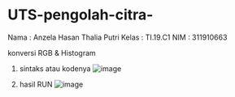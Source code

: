 # UTS-pengolah-citra-
Nama  : Anzela Hasan Thalia Putri
Kelas : TI.19.C1 
NIM   : 311910663 

konversi RGB & Histogram 
 1. sintaks atau kodenya
  ![image](https://user-images.githubusercontent.com/56473376/116802355-4c371d80-ab3c-11eb-9add-6f9f068e936a.png)


2. hasil RUN 
 ![image](https://user-images.githubusercontent.com/56473376/116802352-45100f80-ab3c-11eb-8922-c533298c3c6d.png)
